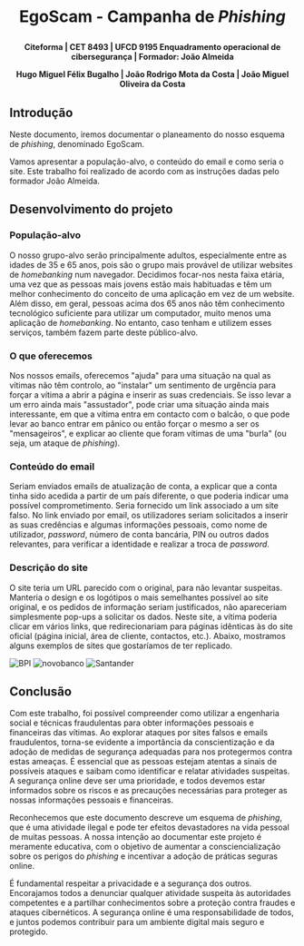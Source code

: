 # <p align=center>EgoScam - Campanha de *Phishing*
**<p align=center>Citeforma | CET 8493 | UFCD 9195 Enquadramento operacional de cibersegurança | Formador: João Almeida**
**<p align=center>Hugo Miguel Félix Bugalho | João Rodrigo Mota da Costa | João Miguel Oliveira da Costa**

## Introdução
Neste documento, iremos documentar o planeamento do nosso esquema de *phishing*, denominado EgoScam.

Vamos apresentar a população-alvo, o conteúdo do email e como seria o site. Este trabalho foi realizado de acordo com as instruções dadas pelo formador João Almeida.

## Desenvolvimento do projeto
### População-alvo
O nosso grupo-alvo serão principalmente adultos, especialmente entre as idades de 35 e 65 anos, pois são o grupo mais provável de utilizar websites de *homebanking* num navegador. Decidimos focar-nos nesta faixa etária, uma vez que as pessoas mais jovens estão mais habituadas e têm um melhor conhecimento do conceito de uma aplicação em vez de um website. Além disso, em geral, pessoas acima dos 65 anos não têm conhecimento tecnológico suficiente para utilizar um computador, muito menos uma aplicação de *homebanking*. No entanto, caso tenham e utilizem esses serviços, também fazem parte deste público-alvo.

### O que oferecemos
Nos nossos emails, oferecemos "ajuda" para uma situação na qual as vítimas não têm controlo, ao "instalar" um sentimento de urgência para forçar a vítima a abrir a página e inserir as suas credenciais. Se isso levar a um erro ainda mais "assustador", pode criar uma situação ainda mais interessante, em que a vítima entra em contacto com o balcão, o que pode levar ao banco entrar em pânico ou então forçar o mesmo a ser os "mensageiros", e explicar ao cliente que foram vítimas de uma "burla" (ou seja, um ataque de *phishing*).

### Conteúdo do email
Seriam enviados emails de atualização de conta, a explicar que a conta tinha sido acedida a partir de um país diferente, o que poderia indicar uma possível comprometimento. Seria fornecido um link associado a um site falso. No link enviado por email, os utilizadores seriam solicitados a inserir as suas credências e algumas informações pessoais, como nome de utilizador, *password*, número de conta bancária, PIN ou outros dados relevantes, para verificar a identidade e realizar a troca de *password*.

### Descrição do site
O site teria um URL parecido com o original, para não levantar suspeitas. Manteria o design e os logótipos o mais semelhantes possível ao site original, e os pedidos de informação seriam justificados, não apareceriam simplesmente pop-ups a solicitar os dados. Neste site, a vítima poderia clicar em vários links, que redirecionariam para páginas idênticas às do site oficial (página inicial, área de cliente, contactos, etc.). Abaixo, mostramos alguns exemplos de sites que gostaríamos de ter replicado.

![BPI](.media/EgoScam-BPI.png)
![novobanco](.media/EgoScam-novobanco.png)
![Santander](.media/EgoScam-Santander.png)

## Conclusão
Com este trabalho, foi possível compreender como utilizar a engenharia social e técnicas fraudulentas para obter informações pessoais e financeiras das vítimas. Ao explorar ataques por sites falsos e emails fraudulentos, torna-se evidente a importância da conscientização e da adoção de medidas de segurança adequadas para nos protegermos contra estas ameaças. É essencial que as pessoas estejam atentas a sinais de possíveis ataques e saibam como identificar e relatar atividades suspeitas. A segurança online deve ser uma prioridade, e todos devemos estar informados sobre os riscos e as precauções necessárias para proteger as nossas informações pessoais e financeiras.

Reconhecemos que este documento descreve um esquema de *phishing*, que é uma atividade ilegal e pode ter efeitos devastadores na vida pessoal de muitas pessoas. A nossa intenção ao documentar este projeto é meramente educativa, com o objetivo de aumentar a consciencialização sobre os perigos do *phishing* e incentivar a adoção de práticas seguras online.

É fundamental respeitar a privacidade e a segurança dos outros. Encorajamos todos a denunciar qualquer atividade suspeita às autoridades competentes e a partilhar conhecimentos sobre a proteção contra fraudes e ataques cibernéticos. A segurança online é uma responsabilidade de todos, e juntos podemos contribuir para um ambiente digital mais seguro e protegido.